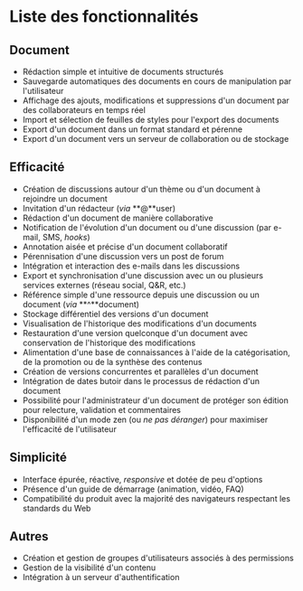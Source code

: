 # Liste des fonctionnalités

## Document

 * Rédaction simple et intuitive de documents structurés
 * Sauvegarde automatiques des documents en cours de manipulation par l'utilisateur
 * Affichage des ajouts, modifications et suppressions d'un document par des collaborateurs en temps réel
 * Import et sélection de feuilles de styles pour l'export des documents
 * Export d'un document dans un format standard et pérenne
 * Export d'un document vers un serveur de collaboration ou de stockage

## Efficacité

 * Création de discussions autour d'un thème ou d'un document à rejoindre un document
 * Invitation d'un rédacteur (*via* **@**user)
 * Rédaction d'un document de manière collaborative
 * Notification de l'évolution d'un document ou d'une discussion (par e-mail, SMS, *hooks*)
 * Annotation aisée et précise d'un document collaboratif
 * Pérennisation d'une discussion vers un post de forum
 * Intégration et interaction des e-mails dans les discussions
 * Export et synchronisation d'une discussion avec un ou plusieurs services externes (réseau social, Q&R, etc.)
 * Référence simple d'une ressource depuis une discussion ou un document (*via* **^**document)
 * Stockage différentiel des versions d'un document
 * Visualisation de l'historique des modifications d'un documents
 * Restauration d'une version quelconque d'un document avec conservation de l'historique des modifications
 * Alimentation d'une base de connaissances à l'aide de la catégorisation, de la promotion ou de la synthèse des contenus
 * Création de versions concurrentes et parallèles d'un document
 * Intégration de dates butoir dans le processus de rédaction d'un document
 * Possibilité pour l'administrateur d'un document de protéger son édition pour relecture, validation et commentaires
 * Disponibilité d'un mode zen (ou *ne pas déranger*) pour maximiser l'efficacité de l'utilisateur

## Simplicité

 * Interface épurée, réactive, *responsive* et dotée de peu d'options
 * Présence d'un guide de démarrage (animation, vidéo, FAQ)
 * Compatibilité du produit avec la majorité des navigateurs respectant les standards du Web

## Autres

 * Création et gestion de groupes d'utilisateurs associés à des permissions
 * Gestion de la visibilité d'un contenu
 * Intégration à un serveur d'authentification
 
